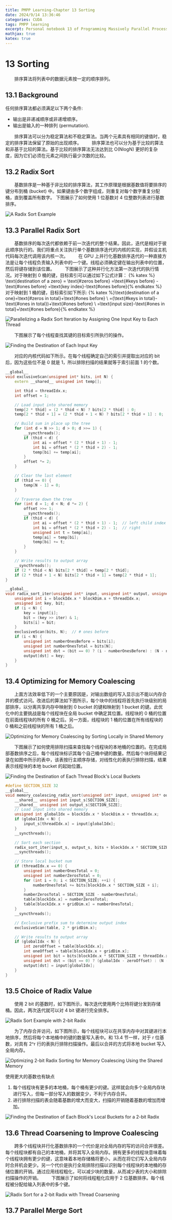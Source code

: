 ```yaml
---
title: PMPP Learning-Chapter 13 Sorting
date: 2024/9/14 13:36:46
categories: CUDA
tags: PMPP learning
excerpt: Personal notebook 13 of Programming Massively Parallel Processors.
mathjax: true
katex: true
--- 
```

# 13 Sorting

&emsp;&emsp;排序算法将列表中的数据元素按一定的顺序排列。

## 13.1 Background

任何排序算法都必须满足以下两个条件:
- 输出是非递减顺序或非递增顺序。
- 输出是输入的一种排列 (permutation).

&emsp;&emsp;排序算法可以分为稳定算法和不稳定算法。当两个元素具有相同的键值时，稳定的排序算法保留了原始的出现顺序。
&emsp;&emsp;排序算法也可以分为基于比较的算法和非基于比较的算法。基于比较的排序算法无法达到比 O(NlogN) 更好的复杂度，因为它们必须在元素之间执行最少次数的比较。

## 13.2 Radix Sort

&emsp;&emsp;基数排序是一种基于非比较的排序算法，其工作原理是根据基数值将要排序的键分布到桶 (bucket) 中。如果键由多个数字组成，则重复对每个数字重复分配桶，直到覆盖所有数字。
下图展示了如何使用 1 位基数对 4 位整数列表进行基数排序。

![A Radix Sort Example](https://note.youdao.com/yws/api/personal/file/WEB25b04d30be5a63b12bfdbb3093994f44?method=download&shareKey=92a8bec7bdc022c628a42bd27a54086b "A Radix Sort Example")

## 13.3 Parallel Radix Sort

&emsp;&emsp;基数排序的每次迭代都依赖于前一次迭代的整个结果。因此，迭代是相对于彼此顺序执行的。我们将重点关注执行单个基数排序迭代的内核的实现，并假设主机代码每次迭代调用该内核一次。
&emsp;&emsp;在 GPU 上并行化基数排序迭代的一种直接方法是让每个线程负责输入列表中的一个键。线程必须确定键在输出列表中的位置，然后将键存储到该位置。
&emsp;&emsp;下图展示了这种并行化方法第一次迭代的执行情况。对于映射到 0 桶的键，目标索引可以通过如下公式计算：
{% katex %} \text{destination of a zero} =  \text{\#zeros before}
=\text{\#keys before} - \text{\#ones before} 
=\text{key index}-\text{\#ones before}{% endkatex %}
对于映射到 1 桶的键，目标索引如下所示:
{% katex %}\text{destination of a one}=\text{\#zeros in total}+\text{\#ones before} \\
=(\text{\#keys in total}-\text{\#ones in total})+\text{\#ones before} \\
=\text{input size}-\text{\#ones in total}+\text{\#ones before}{% endkatex %}

![Parallelizing a Radix Sort Iteration by Assigning One Input Key to Each Thread](https://note.youdao.com/yws/api/personal/file/WEBa8ef27e147df1b0c4de80ee951d9f79d?method=download&shareKey=c3797389c4f43d2d3ec67d06eef347f3 "Parallelizing a Radix Sort Iteration by Assigning One Input Key to Each Thread")

&emsp;&emsp;下图展示了每个线程查找其键的目标索引所执行的操作。

![Finding the Destination of Each Input Key](https://note.youdao.com/yws/api/personal/file/WEBb99f77f6611178972cecd41b56175600?method=download&shareKey=3c54c366645f7a1dadda9f884843f70a "Finding the Destination of Each Input Key")

&emsp;&emsp;对应的内核代码如下所示。在每个线程确定自己的索引并提取出对应的 bit 后，因为这些位不是 0 就是 1，所以排除扫描的结果就等于索引前面 1 的个数。

```cpp
__global__ 
void exclusiveScan(unsigned int* bits, int N) {
    extern __shared__ unsigned int temp[];

    int thid = threadIdx.x;
    int offset = 1;

    // Load input into shared memory
    temp[2 * thid] = (2 * thid < N) ? bits[2 * thid] : 0;
    temp[2 * thid + 1] = (2 * thid + 1 < N) ? bits[2 * thid + 1] : 0;

    // Build sum in place up the tree
    for (int d = N >> 1; d > 0; d >>= 1) {
        __syncthreads();
        if (thid < d) {
            int ai = offset * (2 * thid + 1) - 1;
            int bi = offset * (2 * thid + 2) - 1;
            temp[bi] += temp[ai];
        }
        offset *= 2;
    }

    // Clear the last element
    if (thid == 0) {
        temp[N - 1] = 0;
    }

    // Traverse down the tree
    for (int d = 1; d < N; d *= 2) {
        offset >>= 1;
        __syncthreads();
        if (thid < d) {
            int ai = offset * (2 * thid + 1) - 1;  // left child index of the thread
            int bi = offset * (2 * thid + 2) - 1;  // right
            unsigned int t = temp[ai];
            temp[ai] = temp[bi];
            temp[bi] += t;
        }
    }

    // Write results to output array
    __syncthreads();
    if (2 * thid < N) bits[2 * thid] = temp[2 * thid];
    if (2 * thid + 1 < N) bits[2 * thid + 1] = temp[2 * thid + 1];
}

__global__
void radix_sort_iter(unsigned int* input, unsigned int* output, unsigned int* bits, int N, unsigned int iter) {
	unsigned int i = blockIdx.x * blockDim.x + threadIdx.x;
	unsigned int key, bit;
	if (i < N) {
		key = input[i];
		bit = (key >> iter) & 1;
		bits[i] = bit;
	}
	exclusiveScan(bits, N);  // # ones before
	if (i < N) {
		unsigned int numberOnesBefore = bits[i];
		unsigned int numberOnesTotal = bits[N];
		unsigned int dst = (bit == 0) ? (i - numberOnesBefore) : (N - numberOnesTotal - numberOnesBefore);
		output[dst] = key;
	}
}
```

## 13.4 Optimizing for Memory Coalescing

&emsp;&emsp;上面方法效率低下的一个主要原因是，对输出数组的写入显示出不能以内存合并的模式访问。改进后的算法如下图所示，每个块中的线程将首先执行块级别的局部排序，以分离共享内存中映射到 0 bucket 的键和映射到 1 bucket 的键。此优化中的主要挑战是每个线程块在全局 bucket 中确定其位置。线程块的 0 桶的位置在前面线程块的所有 0 桶之后。另一方面，线程块的 1 桶的位置在所有线程块的 0 桶和之前线程块的所有 1 桶之后。

![Optimizing for Memory Coalescing by Sorting Locally in Shared Memory](https://note.youdao.com/yws/api/personal/file/WEBf574d6d0c92edf4dc69026e429cc9f87?method=download&shareKey=37e73d2ec0d91af6e330c10db179d93a "Optimizing for Memory Coalescing by Sorting Locally in Shared Memory")

&emsp;&emsp;下图展示了如何使用排除扫描来查找每个线程块的本地桶的位置的。在完成局部基数排序之后，每个线程块标识其每个自己桶中键的数量。然后每个块将结果记录在如图中所示的表中，该表按行主顺序存储，对线性化的表执行排除扫描，结果表示线程块的本地 bucket 的起始位置。

![Finding the Destination of Each Thread Block's Local Buckets](https://note.youdao.com/yws/api/personal/file/WEBea305ebe970559e5fae76374c79ee2f7?method=download&shareKey=1a6535297a6a2fbccbeed23f7a25eeb6 "Finding the Destination of Each Thread Block's Local Buckets")

```cpp
#define SECTION_SIZE 32
__global__
void memory_coalescing_radix_sort(unsigned int* input, unsigned int* output, unsigned int* bits, unsigned int* table, int N, int iter) {
    __shared__ unsigned int input_s[SECTION_SIZE];
    __shared__ unsigned int output_s[SECTION_SIZE];
    // Load input into shared memory
    unsigned int globalIdx = blockIdx.x * blockDim.x + threadIdx.x;
    if (globalIdx < N) {
        input_s[threadIdx.x] = input[globalIdx];
    }
    __syncthreads();

    // Sort each section
    radix_sort_iter(input_s, output_s, bits + blockIdx.x * SECTION_SIZE, SECTION_SIZE, iter);
    __syncthreads();

    // Store local bucket num
    if (threadIdx.x == 0) {
        unsigned int numberOnesTotal = 0;
        unsigned int numberZerosTotal = 0;
        for (int i = 0; i < SECTION_SIZE; ++i) {
            numberOnesTotal += bits[blockIdx.x * SECTION_SIZE + i];
        }
        numberZerosTotal = SECTION_SIZE - numberOnesTotal;
        table[blockIdx.x] = numberZerosTotal;
        table[blockIdx.x + gridDim.x] = numberOnesTotal;
    }
    __syncthreads();

    // Exclusive prefix sum to determine output index
    exclusiveScan(table, 2 * gridDim.x);

    // Write results to output array
    if (globalIdx < N) {
        int zeroOffset = table[blockIdx.x];
        int oneOffset = table[blockIdx.x + gridDim.x];
        unsigned int bit = bits[blockIdx.x * SECTION_SIZE + threadIdx.x];
        unsigned int dst = (bit == 0) ? (globalIdx - zeroOffset) : (N - oneOffset);
        output[dst] = input[globalIdx];
    }
}
```

## 13.5 Choice of Radix Value

&emsp;&emsp;使用 2 bit 的基数时，如下图所示，每次迭代使用两个比特将键分发到存储桶。因此，两次迭代就可以对 4 bit 键进行完全排序。

![Radix Sort Example with 2-bit Radix](https://note.youdao.com/yws/api/personal/file/WEBaa1313e289f139eb041b02b86260874b?method=download&shareKey=6a9fbd43b0fe2c1926459a7a6ba87d92 "Radix Sort Example with 2-bit Radix")

&emsp;&emsp;为了内存合并访问，如下图所示，每个线程块可以在共享内存中对其键进行本地排序，然后将每个本地桶中的键的数量写入表中。和 13.4 节一样，对于 r 位基数，对具有 2^r 行的表执行排除扫描操作。最后以合并的方式将本地 bucket 写入全局内存。

![Optimizing 2-bit Radix Sorting for Memory Coalescing Using the Shared Memory](https://note.youdao.com/yws/api/personal/file/WEB7943d691aa80d8cf1d4cc9d9055dad8c?method=download&shareKey=b1c724f7996b46a5b15f81c91d6a88d3 "Optimizing 2-bit Radix Sorting for Memory Coalescing Using the Shared Memory")

使用更大的基数也有缺点
1. 每个线程块有更多的本地桶，每个桶有更少的键。这样就会向多个全局内存块进行写入，但每一部分写入的数据变少，不利于内存合并。
2. 进行排除扫描的表会随着基数的增大而变大，扫描的开销随着基数的增加而增加。

![Finding the Destination of Each Block's Local Buckets for a 2-bit Radix](https://note.youdao.com/yws/api/personal/file/WEB3df7c81b854884404a6b583c1fbb99fa?method=download&shareKey=82b507cb68c828d45eb81bf4b8be6e5a "Finding the Destination of Each Block's Local Buckets for a 2-bit Radix")

## 13.6 Thread Coarsening to Improve Coalescing

&emsp;&emsp;跨多个线程块并行化基数排序的一个代价是对全局内存的写的访问合并很差。每个线程块都有自己的本地桶，并将其写入全局内存。拥有更多的线程块意味着每个线程块拥有更少的键，这意味着本地存储桶将更小，从而在将它们写入全局内存时合并机会更少。另一个代价是执行全局排除扫描以识别每个线程块的本地桶的存储位置的开销。通过应用线程粗化，可以减少块的数量，从而减少表的大小和排除扫描操作的开销。
&emsp;&emsp;下图展示了如何将线程粗化应用于 2 位基数排序。每个线程被分配给输入列表中的多个键。

![Radix Sort for a 2-bit Radix with Thread Coarsening](https://note.youdao.com/yws/api/personal/file/WEBc83cef230dd49ea34fafa2da625e2181?method=download&shareKey=551310570976f664cdbd714653b982b2 "Radix Sort for a 2-bit Radix with Thread Coarsening")

## 13.7 Parallel Merge Sort

